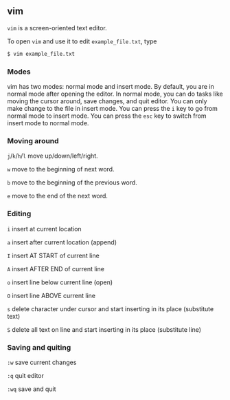 ---
---

vim
--

`vim` is a screen-oriented text editor.

To open `vim` and use it to edit `example_file.txt`, type 

~~~ bash
$ vim example_file.txt
~~~

<!--more-->

### Modes
vim has two modes: normal mode and insert mode. By default, you are in normal mode after opening the editor. In normal mode, you can do tasks like moving the cursor around, save changes, and quit editor. You can only make change to the file in insert mode. You can press the `i` key to go from normal mode to insert mode. 
You can press the `esc` key to switch from insert mode to normal mode.  

### Moving around
`j`/`k`/`h`/`l` move up/down/left/right. 

`w` move to the beginning of next word. 

`b` move to the beginning of the previous word. 

`e` move to the end of the next word. 

### Editing
`i` insert at current location

`a` insert after current location (append)

`I` insert AT START of current line

`A` insert AFTER END of current line

`o` insert line below current line (open)

`O` insert line ABOVE current line

`s` delete character under cursor and start inserting in its place (substitute text)

`S` delete all text on line and start inserting in its place (substitute line)

### Saving and quiting 
`:w` save current changes 

`:q` quit editor 

`:wq` save and quit 
